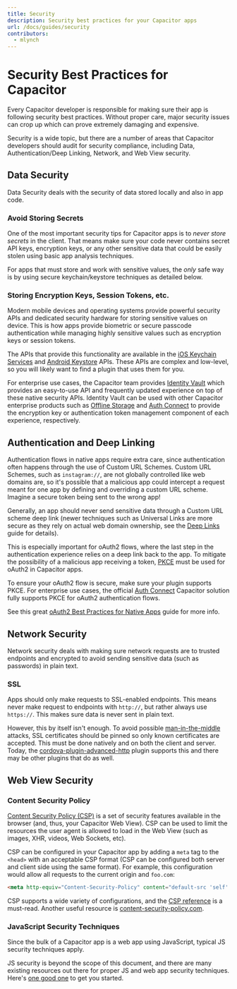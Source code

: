 ```yaml
---
title: Security
description: Security best practices for your Capacitor apps
url: /docs/guides/security
contributors:
  - mlynch
---
```


# Security Best Practices for Capacitor

Every Capacitor developer is responsible for making sure their app is following security best practices. Without proper care, major security issues can crop up which can prove extremely damaging and expensive.

Security is a wide topic, but there are a number of areas that Capacitor developers should audit for security compliance, including Data, Authentication/Deep Linking, Network, and Web View security.

## Data Security

Data Security deals with the security of data stored locally and also in app code.

### Avoid Storing Secrets

One of the most important security tips for Capacitor apps is to _never store secrets_ in the client. That means make sure your code never contains secret API keys, encryption keys, or any other sensitive data that could be easily stolen using basic app analysis techniques.

For apps that must store and work with sensitive values, the _only_ safe way is by using secure keychain/keystore techniques as detailed below.

### Storing Encryption Keys, Session Tokens, etc.

Modern mobile devices and operating systems provide powerful security APIs and dedicated security hardware for storing sensitive values on device. This is how apps provide biometric or secure passcode authentication while managing highly sensitive values such as encryption keys or session tokens.

The APIs that provide this functionality are available in the [iOS Keychain Services](https://developer.apple.com/documentation/security/keychain_services) and [Android Keystore](https://developer.android.com/training/articles/keystore) APIs. These APIs are complex and low-level, so you will likely want to find a plugin that uses them for you.

For enterprise use cases, the Capacitor team provides [Identity Vault](https://ionicframework.com/enterprise/identity-vault) which provides an easy-to-use API and frequently updated experience on top of these native security APIs. Identity Vault can be used with other Capacitor enterprise products such as [Offline Storage](https://ionicframework.com/enterprise/offline-storage) and [Auth Connect](https://ionicframework.com/enterprise/auth-connect) to provide the encryption key or authentication token management component of each experience, respectively.

## Authentication and Deep Linking

Authentication flows in native apps require extra care, since authentication often happens through the use of Custom URL Schemes. Custom URL Schemes, such as `instagram://`, are not globally controlled like web domains are, so it's possible that a malicious app could intercept a request meant for one app by defining and overriding a custom URL scheme. Imagine a secure token being sent to the wrong app!

Generally, an app should never send sensitive data through a Custom URL scheme deep link (newer techniques such as Universal Links are more secure as they rely on actual web domain ownership, see the [Deep Links](./deep-links) guide for details).

This is especially important for oAuth2 flows, where the last step in the authentication experience relies on a deep link back to the app. To mitigate the possibility of a malicious app receiving a token, [PKCE](https://oauth.net/2/pkce/) must be used for oAuth2 in Capacitor apps.

To ensure your oAuth2 flow is secure, make sure your plugin supports PKCE. For enterprise use cases, the official [Auth Connect](https://ionicframework.com/enterprise/auth-connect) Capacitor solution fully supports PKCE for oAuth2 authentication flows.

See this great [oAuth2 Best Practices for Native Apps](https://auth0.com/blog/oauth-2-best-practices-for-native-apps/) guide for more info.

## Network Security

Network security deals with making sure network requests are to trusted endpoints and encrypted to avoid sending sensitive data (such as passwords) in plain text.

### SSL

Apps should only make requests to SSL-enabled endpoints. This means never make request to endpoints with `http://`, but rather always use `https://`. This makes sure data is never sent in plain text.

However, this by itself isn't enough. To avoid possible [man-in-the-middle](https://en.wikipedia.org/wiki/Man-in-the-middle_attack) attacks, SSL certificates should be pinned so only known certificates are accepted. This must be done natively and on both the client and server. Today, the [cordova-plugin-advanced-http](https://github.com/silkimen/cordova-plugin-advanced-http) plugin supports this and there may be other plugins that do as well.

## Web View Security

### Content Security Policy

[Content Security Policy (CSP)](https://developer.mozilla.org/en-US/docs/Web/HTTP/CSP) is a set of security features available in the browser (and, thus, your Capacitor Web View). CSP can be used to limit the resources the user agent is allowed to load in the Web View (such as images, XHR, videos, Web Sockets, etc).

CSP can be configured in your Capacitor app by adding a `meta` tag to the `<head>` with an acceptable CSP format (CSP can be configured both server and client side using the same format). For example, this configuration would allow all requests to the current origin and `foo.com`:

```html
<meta http-equiv="Content-Security-Policy" content="default-src 'self' foo.com">
```

CSP supports a wide variety of configurations, and the [CSP reference](https://developer.mozilla.org/en-US/docs/Web/HTTP/CSP) is a must-read. Another useful resource is [content-security-policy.com](https://content-security-policy.com/).

### JavaScript Security Techniques

Since the bulk of a Capacitor app is a web app using JavaScript, typical JS security techniques apply.

JS security is beyond the scope of this document, and there are many existing resources out there for proper JS and web app security techniques. Here's [one good one](https://wpengine.com/resources/javascript-security/) to get you started.
